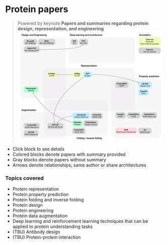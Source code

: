 # Protein papers
> Powered by keynote
**Papers and summaries regarding protein design, representation, and engineering**
![thumbnail](images/thumbnail.jpeg)
- Click block to see details
- Colored blocks denote papers with summary provided
- Gray blocks denote papers without summary
- Arrows denote relationships; same author or share architectures
### Topics covered
- Protein representation
- Protein property prediction
- Protein folding and inverse folding
- Protein design
- Protein engineering
- Protein data augmentation
- Deep learning and reinforcement learning techniques that can be applied to protein understanding tasks
- (TBU) Antibody design
- (TBU) Protein-protein interaction

